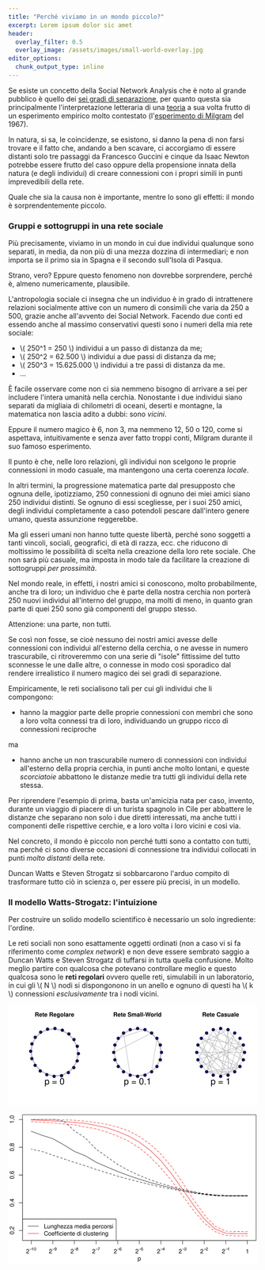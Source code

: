 ```yaml
---
title: "Perché viviamo in un mondo piccolo?"
excerpt: Lorem ipsum dolor sic amet
header:
  overlay_filter: 0.5
  overlay_image: /assets/images/small-world-overlay.jpg
editor_options:
  chunk_output_type: inline
---
```


Se esiste un concetto della Social Network Analysis che è noto al grande pubblico è quello dei [sei gradi di separazione](https://it.wikipedia.org/wiki/Sei_gradi_di_separazione), per quanto questa sia principalmente l'interpretazione letteraria di una [teoria](https://it.wikipedia.org/wiki/Teoria_del_mondo_piccolo) a sua volta frutto di un esperimento empirico molto contestato (l'[esperimento di Milgram](https://en.wikipedia.org/wiki/Small-world_experiment) del 1967).

In natura, si sa, le coincidenze, se esistono, si danno la pena di non farsi trovare e il fatto che, andando a ben scavare, ci accorgiamo di essere distanti solo tre passaggi da Francesco Guccini e cinque da Isaac Newton potrebbe essere frutto del caso oppure della propensione innata della natura (e degli individui) di creare connessioni con i propri simili in punti imprevedibili della rete.

Quale che sia la causa non è importante, mentre lo sono gli effetti: il mondo è sorprendentemente piccolo.

### Gruppi e sottogruppi in una rete sociale

Più precisamente, viviamo in un mondo in cui due individui qualunque sono separati, in media, da non più di una mezza dozzina di intermediari; e non importa se il primo sia in Spagna e il secondo sull'Isola di Pasqua.

Strano, vero? Eppure questo fenomeno non dovrebbe sorprendere, perché è, almeno numericamente, plausibile.

L'antropologia sociale ci insegna che un individuo è in grado di intrattenere relazioni socialmente attive con un numero di consimili che varia da 250 a 500, grazie anche all'avvento dei Social Network. Facendo due conti ed essendo anche al massimo conservativi questi sono i numeri della mia rete sociale:

* \\( 250^1 = 250 \\) individui a un passo di distanza da me;
* \\( 250^2 = 62.500 \\) individui a due passi di distanza da me;
* \\( 250^3 = 15.625.000 \\) individui a tre passi di distanza da me.
* ...

È facile osservare come non ci sia nemmeno bisogno di arrivare a sei per includere l'intera umanità nella cerchia. Nonostante i due individui siano separati da migliaia di chilometri di oceani, deserti e montagne, la matematica non lascia adito a dubbi: sono _vicini_.

Eppure il numero magico è 6, non 3, ma nemmeno 12, 50 o 120, come si aspettava, intuitivamente e senza aver fatto troppi conti, Milgram durante il suo famoso esperimento.

Il punto è che, nelle loro relazioni, gli individui non scelgono le proprie connessioni in modo casuale, ma mantengono una certa coerenza _locale_.

In altri termini, la progressione matematica parte dal presupposto che ognuna delle, ipotizziamo, 250 connessioni di ognuno dei miei amici siano 250 individui distinti. Se ognuno di essi scegliesse, per i suoi 250 amici, degli individui completamente a caso potendoli pescare dall'intero genere umano, questa assunzione reggerebbe.

Ma gli esseri umani non hanno tutte queste libertà, perché sono soggetti a tanti vincoli,  sociali, geografici, di età di razza, ecc. che riducono di moltissimo le possibilità di scelta nella creazione della loro rete sociale. Che non sarà più casuale, ma imposta in modo tale da facilitare la creazione di sottogruppi _per prossimità_.

Nel mondo reale, in effetti, i nostri amici si conoscono, molto probabilmente, anche tra di loro; un individuo che è parte della nostra cerchia non porterà 250 nuovi individui all'interno del gruppo, ma molti di meno, in quanto gran parte di quei 250 sono già componenti del gruppo stesso.

Attenzione: una parte, non tutti.

Se così non fosse, se cioè nessuno dei nostri amici avesse delle connessioni con individui all'esterno della cerchia, o ne avesse in numero trascurabile, ci ritroveremmo con una serie di "isole" fittissime del tutto sconnesse le une dalle altre, o connesse in modo così sporadico dal rendere irrealistico il numero magico dei sei gradi di separazione.

Empiricamente, le reti socialisono tali per cui gli individui che li compongono:

* hanno la maggior parte delle proprie connessioni con membri che sono a loro volta connessi tra di loro, individuando un gruppo ricco di connessioni reciproche

ma

* hanno anche un non trascurabile numero di connessioni con individui all'esterno della propria cerchia, in punti anche molto lontani, e queste _scorciatoie_ abbattono le distanze medie tra tutti gli individui della rete stessa.

Per riprendere l'esempio di prima, basta un'amicizia nata per caso, invento, durante un viaggio di piacere di un turista spagnolo in Cile per abbattere le distanze che separano non solo i due diretti interessati, ma anche tutti i componenti delle rispettive cerchie, e a loro volta i loro vicini e così via.

Nel concreto, il mondo è piccolo non perché tutti sono a contatto con tutti, ma perché ci sono diverse occasioni di connessione tra individui collocati in punti _molto distanti_ della rete.

Duncan Watts e Steven Strogatz si sobbarcarono l'arduo compito di trasformare tutto ciò in scienza o, per essere più precisi, in un modello.

### Il modello Watts-Strogatz: l'intuizione

Per costruire un solido modello scientifico è necessario un solo ingrediente: l'ordine.

Le reti sociali non sono esattamente oggetti ordinati (non a caso vi si fa riferimento come _complex network_) e non deve essere sembrato saggio a Duncan Watts e Steven Strogatz di tuffarsi in tutta quella confusione. Molto meglio partire con qualcosa che potevano controllare meglio e questo qualcosa sono le __reti regolari__ ovvero quelle reti, simulabili in un laboratorio, in cui gli \\( N \\) nodi si dispongonono in un anello e ognuno di questi ha \\( k \\) connessioni _esclusivamente_ tra i nodi vicini.


![plot of chunk watts-strogatz-randomness](/assets/figures/watts-strogatz-randomness-1.svg)

![plot of chunk watts-strogatz.stats](/assets/figures/watts-strogatz.stats-1.svg)
